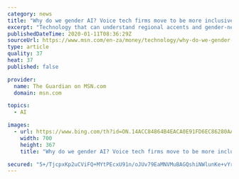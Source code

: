 ```yaml
---
category: news
title: "Why do we gender AI? Voice tech firms move to be more inclusive"
excerpt: "Technology that can understand regional accents and gender-neutral voice assistants are among the developments expected in the voice technology field in 2020. Products such as Alexa and Siri have faced mounting criticism that the technology behind them disproportionately misunderstands women,"
publishedDateTime: 2020-01-11T08:36:29Z
sourceUrl: https://www.msn.com/en-za/money/technology/why-do-we-gender-ai-voice-tech-firms-move-to-be-more-inclusive/ar-BBYQJHm
type: article
quality: 37
heat: 37
published: false

provider:
  name: The Guardian on MSN.com
  domain: msn.com

topics:
  - AI

images:
  - url: https://www.bing.com/th?id=ON.14ACC84864B4EACA0E91FD6EC86280AA
    width: 700
    height: 367
    title: "Why do we gender AI? Voice tech firms move to be more inclusive"

secured: "5+/TjcpxKp2uCViFQ+MYtPEcxU91n/oJUv79EaMNVMuBAGQshiNWlunKe+vYrhKh+7kOIPB2WpES0ROdhcoGTG+dubbQWtJYclZcsoaUWofGxSjIdcJjRd6JN38mawwrRVEF5vSRH0hFCotq7M6k1WtTZ+tf7D0xUs4eWgvY6SaqAGeCqUoMSlx+KJ8ryUGCe0vvDaJ4Lth8b5170Q0aKbCZ1IoBobnThzEoVdZbHpWaNoOZ100uQy/M06YbdUxSBHvsTI7MrQC04KmReRoCMw==;6YnGz7or5bTeUFFBvmylqQ=="
---
```



